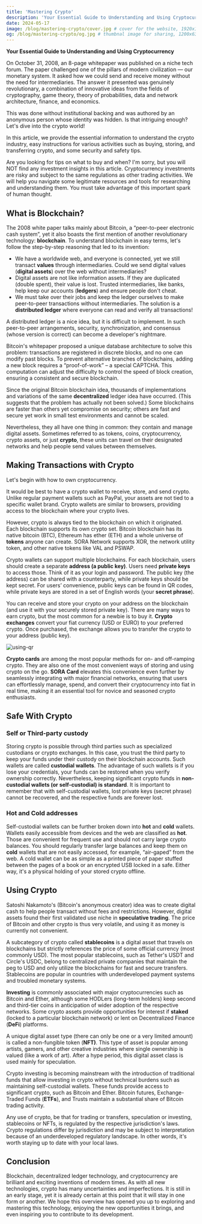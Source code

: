 ```yaml
---
title: 'Mastering Crypto'
description: 'Your Essential Guide to Understanding and Using Cryptocurrency. From the basics of blockchain to advanced security tips, this guide covers everything you need to navigate the crypto world confidently.'
date: 2024-05-17
image: /blog/mastering-crypto/cover.jpg # cover for the website, 1920x1080px
og: /blog/mastering-crypto/og.jpg # thumbnal image for sharing, 1200x630px
---
```

**Your Essential Guide to Understanding and Using Cryptocurrency**

On October 31, 2008, an 8-page whitepaper was published on a niche tech forum. The paper challenged one of the pillars of modern civilization — our monetary system. It asked how we could send and receive money without the need for intermediaries. The answer it presented was genuinely revolutionary, a combination of innovative ideas from the fields of cryptography, game theory, theory of probabilities, data and network architecture, finance, and economics.

This was done without institutional backing and was authored by an anonymous person whose identity was hidden. Is that intriguing enough? Let's dive into the crypto world!

In this article, we provide the essential information to understand the crypto industry, easy instructions for various activities such as buying, storing, and transferring crypto, and some security and safety tips.

Are you looking for tips on what to buy and when? I'm sorry, but you will NOT find any investment insights in this article. Cryptocurrency investments are risky and subject to the same regulations as other trading activities. We will help you navigate some legitimate resources and tools for researching and understanding them. You must take advantage of this important spark of human thought.

## What is Blockchain?

The 2008 white paper talks mainly about Bitcoin, a “peer-to-peer electronic cash system”, yet it also boasts the first mention of another revolutionary technology: **blockchain**. To understand blockchain in easy terms, let's follow the step-by-step reasoning that led to its invention:

- We have a worldwide web, and everyone is connected, yet we still transact **values** through intermediaries. Could we send digital values (**digital assets**) over the web without intermediaries?
- Digital assets are not like information assets. If they are duplicated (double spent), their value is lost. Trusted intermediaries, like banks, help keep our accounts (**ledgers**) and ensure people don't cheat.
- We must take over their jobs and keep the ledger ourselves to make peer-to-peer transactions without intermediaries. The solution is a **distributed ledger** where everyone can read and verify all transactions!

A distributed ledger is a nice idea, but it is difficult to implement. In such peer-to-peer arrangements, security, synchronization, and consensus (whose version is correct) can become a developer's nightmare.

Bitcoin's whitepaper proposed a unique database architecture to solve this problem: transactions are registered in discrete blocks, and no one can modify past blocks. To prevent alternative branches of blockchains, adding a new block requires a “proof-of-work” – a special CAPTCHA. This computation can adjust the difficulty to control the speed of block creation, ensuring a consistent and secure blockchain.

Since the original Bitcoin blockchain idea, thousands of implementations and variations of the same **decentralized** ledger idea have occurred. (This suggests that the problem has actually not been solved.) Some blockchains are faster than others yet compromise on security; others are fast and secure yet work in small test environments and cannot be scaled.

Nevertheless, they all have one thing in common: they contain and manage digital assets. Sometimes referred to as tokens, coins, cryptocurrency, crypto assets, or just **crypto**, these units can travel on their designated networks and help people send values between themselves.

## Making Transactions with Crypto

Let's begin with how to own cryptocurrency.

It would be best to have a crypto wallet to receive, store, and send crypto. Unlike regular payment wallets such as PayPal, your assets are not tied to a specific wallet brand. Crypto wallets are similar to browsers, providing access to the blockchain where your crypto lives.

However, crypto is always tied to the blockchain on which it originated. Each blockchain supports its own crypto set. Bitcoin blockchain has its native bitcoin (BTC), Ethereum has ether (ETH) and a whole universe of **tokens** anyone can create. SORA Network supports XOR, the network utility token, and other native tokens like VAL and PSWAP.

Crypto wallets can support multiple blockchains. For each blockchain, users should create a separate **address (a public key)**. Users need **private keys** to access those. Think of it as your login and password. The public key (the address) can be shared with a counterparty, while private keys should be kept secret. For users’ convenience, public keys can be found in QR codes, while private keys are stored in a set of English words (your **secret phrase**).

You can receive and store your crypto on your address on the blockchain (and use it with your securely stored private key). There are many ways to earn crypto, but the most common for a newbie is to buy it. **Crypto exchanges** convert your fiat currency (USD or EURO) to your preferred crypto. Once purchased, the exchange allows you to transfer the crypto to your address (public key).

![using-qr](/blog/mastering-crypto/using-qr.jpg)

**Crypto cards** are among the most popular methods for on- and off-ramping crypto. They are also one of the most convenient ways of storing and using crypto on the go. **SORA Card** elevates this convenience even further by seamlessly integrating with major financial networks, ensuring that users can effortlessly manage, spend, and convert their cryptocurrency into fiat in real time, making it an essential tool for novice and seasoned crypto enthusiasts.

## Safe With Crypto

### Self or Third-party custody

Storing crypto is possible through third parties such as specialized custodians or crypto exchanges. In this case, you trust the third party to keep your funds under their custody on their blockchain accounts. Such wallets are called **custodial wallets**. The advantage of such wallets is if you lose your credentials, your funds can be restored when you verify ownership correctly. Nevertheless, keeping significant crypto funds in **non-custodial wallets (or self-custodial) is standard**. It is important to remember that with self-custodial wallets, lost private keys (secret phrase) cannot be recovered, and the respective funds are forever lost.

### Hot and Cold addresses

Self-custodial wallets can be further broken down into **hot** and **cold** wallets. Wallets easily accessible from devices and the web are classified as **hot**. Those are convenient for frequent use and should not carry large crypto balances. You should regularly transfer large balances and keep them on **cold** wallets that are not easily accessed, for example, “air-gaped” from the web. A cold wallet can be as simple as a printed piece of paper stuffed between the pages of a book or an encrypted USB locked in a safe. Either way, it's a physical holding of your stored crypto offline.

## Using Crypto

Satoshi Nakamoto's (Bitcoin's anonymous creator) idea was to create digital cash to help people transact without fees and restrictions. However, digital assets found their first validated use niche in **speculative trading**. The price of Bitcoin and other crypto is thus very volatile, and using it as money is currently not convenient.

A subcategory of crypto called **stablecoins** is a digital asset that travels on blockchains but strictly references the price of some official currency (most commonly USD). The most popular stablecoins, such as Tether's USDT and Circle's USDC, belong to centralized private companies that maintain the peg to USD and only utilize the blockchains for fast and secure transfers. Stablecoins are popular in countries with underdeveloped payment systems and troubled monetary systems.

**Investing** is commonly associated with major cryptocurrencies such as Bitcoin and Ether, although some HODLers (long-term holders) keep second and third-tier coins in anticipation of wider adoption of the respective networks. Some crypto assets provide opportunities for interest if **staked** (locked to a particular blockchain network) or lent on Decentralized Finance (**DeFi**) platforms.

A unique digital asset type (there can only be one or a very limited amount) is called a non-fungible token (**NFT)**. This type of asset is popular among artists, gamers, and other creative industries where single ownership is valued (like a work of art). After a hype period, this digital asset class is used mainly for speculation.

Crypto investing is becoming mainstream with the introduction of traditional funds that allow investing in crypto without technical burdens such as maintaining self-custodial wallets. These funds provide access to significant crypto, such as Bitcoin and Ether. Bitcoin futures, Exchange-Traded Funds (**ETFs**), and Trusts maintain a substantial share of Bitcoin trading activity.

Any use of crypto, be that for trading or transfers, speculation or investing, stablecoins or NFTs, is regulated by the respective jurisdiction's laws. Crypto regulations differ by jurisdiction and may be subject to interpretation because of an underdeveloped regulatory landscape. In other words, it's worth staying up to date with your local laws.

## Conclusion

Blockchain, decentralized ledger technology, and cryptocurrency are brilliant and exciting inventions of modern times. As with all new technologies, crypto has many uncertainties and imperfections. It is still in an early stage, yet it is already certain at this point that it will stay in one form or another. We hope this overview has opened you up to exploring and mastering this technology, enjoying the new opportunities it brings, and even inspiring you to contribute to its development.
